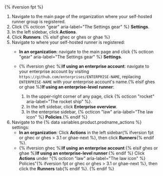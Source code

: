 {% ifversion fpt %}
1. Navigate to the main page of the organization where your self-hosted runner group is registered.
2. Click {% octicon "gear" aria-label="The Settings gear" %} **Settings**.
3. In the left sidebar, click **Actions**.
4. Click **Runners**.
{% elsif ghec or ghes or ghae %}
1. Navigate to where your self-hosted runner is registered:
   * **In an organization**: navigate to the main page and click {% octicon "gear" aria-label="The Settings gear" %} **Settings**.
   * {% ifversion ghec %}**If using an enterprise account**: navigate to your enterprise account by visiting `https://github.com/enterprises/ENTERPRISE-NAME`, replacing `ENTERPRISE-NAME` with your enterprise account's name.{% elsif ghes or ghae %}**If using an enterprise-level runner**:

     1. In the upper-right corner of any page, click {% octicon "rocket" aria-label="The rocket ship" %}.
     1. In the left sidebar, click **Enterprise overview**.
     1. In the enterprise sidebar, {% octicon "law" aria-label="The law icon" %} **Policies**.{% endif %}
1. Navigate to the {% data variables.product.prodname_actions %} settings:
   * **In an organization**: Click **Actions** in the left sidebar{% ifversion fpt or ghec or ghes > 3.1 or ghae-next %}, then click **Runners**{% endif %}.
   * {% ifversion ghec %}**If using an enterprise account**:{% elsif ghes or ghae %}**If using an enterprise-level runner**:{% endif %} Click **Actions** under "{% octicon "law" aria-label="The law icon" %} Policies"{% ifversion fpt or ghec or ghes > 3.1 or ghae-next %}, then click the **Runners** tab{% endif %}.
{% endif %}
